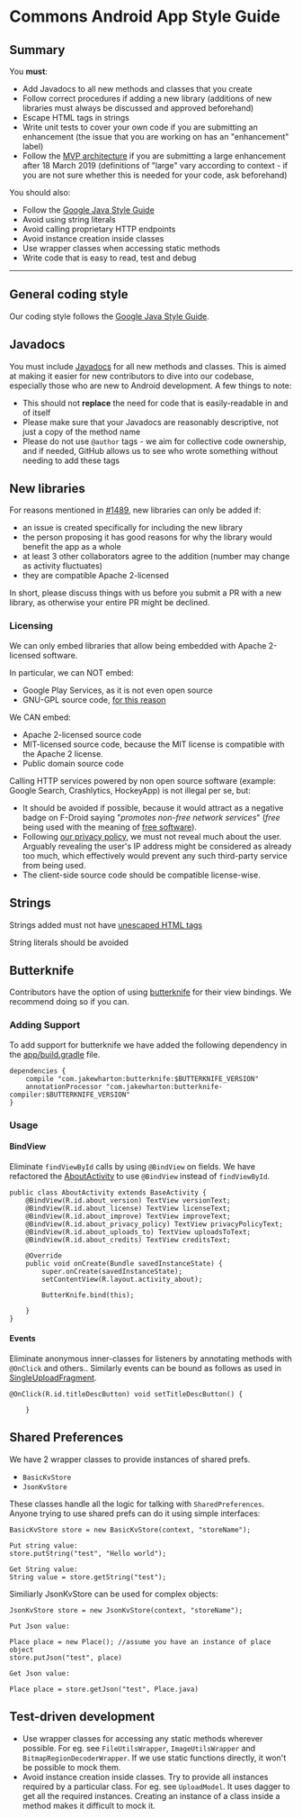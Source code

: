 # Commons Android App Style Guide

## Summary

You **must**:
- Add Javadocs to all new methods and classes that you create
- Follow correct procedures if adding a new library (additions of new libraries must always be discussed and approved beforehand)
- Escape HTML tags in strings
- Write unit tests to cover your own code if you are submitting an enhancement (the issue that you are working on has an "enhancement" label)
- Follow the [MVP architecture](https://github.com/commons-app/apps-android-commons/issues/888) if you are submitting a large enhancement after 18 March 2019 (definitions of "large" vary according to context - if you are not sure whether this is needed for your code, ask beforehand)

You should also:
- Follow the [Google Java Style Guide](https://google.github.io/styleguide/javaguide.html)
- Avoid using string literals
- Avoid calling proprietary HTTP endpoints
- Avoid instance creation inside classes
- Use wrapper classes when accessing static methods
- Write code that is easy to read, test and debug

---

## General coding style

Our coding style follows the [Google Java Style Guide](https://google.github.io/styleguide/javaguide.html).

## Javadocs

You must include [Javadocs](http://www.oracle.com/technetwork/articles/java/index-137868.html) for all new methods and classes. This is aimed at making it easier for new contributors to dive into our codebase, especially those who are new to Android development. A few things to note:

* This should not **replace** the need for code that is easily-readable in and of itself
* Please make sure that your Javadocs are reasonably descriptive, not just a copy of the method name
* Please do not use `@author` tags - we aim for collective code ownership, and if needed, GitHub allows us to see who wrote something without needing to add these tags

## New libraries

For reasons mentioned in [#1489](https://github.com/commons-app/apps-android-commons/issues/1489#issuecomment-416009545), new libraries can only be added if: 
- an issue is created specifically for including the new library
- the person proposing it has good reasons for why the library would benefit the app as a whole
- at least 3 other collaborators agree to the addition (number may change as activity fluctuates)
- they are compatible Apache 2-licensed

In short, please discuss things with us before you submit a PR with a new library, as otherwise your entire PR might be declined.

### Licensing
We can only embed libraries that allow being embedded with Apache 2-licensed software.

In particular, we can NOT embed:

- Google Play Services, as it is not even open source
- GNU-GPL source code, [for this reason](https://www.apache.org/licenses/GPL-compatibility.html)

We CAN embed:
- Apache 2-licensed source code
- MIT-licensed source code, because the MIT license is compatible with the Apache 2 license.
- Public domain source code

Calling HTTP services powered by non open source software (example: Google Search, Crashlytics, HockeyApp) is not illegal per se, but:
- It should be avoided if possible, because it would attract as a negative badge on F-Droid saying "_promotes non-free network services_" (_free_ being used with the meaning of [free software](https://www.gnu.org/philosophy/free-sw.en.html)).
- Following [our privacy policy](https://wikimediafoundation.org/wiki/Privacy_policy), we must not reveal much about the user. Arguably revealing the user's IP address might be considered as already too much, which effectively would prevent any such third-party service from being used.
- The client-side source code should be compatible license-wise.

## Strings

Strings added must not have [unescaped HTML tags](https://github.com/commons-app/apps-android-commons/issues/1333#issuecomment-412430539)

String literals should be avoided

## Butterknife

Contributors have the option of using [butterknife](https://github.com/JakeWharton/butterknife) for their view bindings. We recommend doing so if you can.

### Adding Support
To add support for butterknife we have added the following dependency in the [app/build.gradle](https://github.com/commons-app/apps-android-commons/blob/master/app/build.gradle) file.

```
dependencies {
    compile "com.jakewharton:butterknife:$BUTTERKNIFE_VERSION"
    annotationProcessor "com.jakewharton:butterknife-compiler:$BUTTERKNIFE_VERSION"
}
```

### Usage

#### BindView
Eliminate `findViewById` calls by using `@BindView` on fields. We have refactored the [AboutActivity](https://github.com/commons-app/apps-android-commons/blob/master/app/src/main/java/fr/free/nrw/commons/AboutActivity.java) to use `@BindView` instead of `findViewById`. 

```
public class AboutActivity extends BaseActivity {
    @BindView(R.id.about_version) TextView versionText;
    @BindView(R.id.about_license) TextView licenseText;
    @BindView(R.id.about_improve) TextView improveText;
    @BindView(R.id.about_privacy_policy) TextView privacyPolicyText;
    @BindView(R.id.about_uploads_to) TextView uploadsToText;
    @BindView(R.id.about_credits) TextView creditsText;

    @Override
    public void onCreate(Bundle savedInstanceState) {
        super.onCreate(savedInstanceState);
        setContentView(R.layout.activity_about);

        ButterKnife.bind(this);

    }
}
```

#### Events
Eliminate anonymous inner-classes for listeners by annotating methods with `@OnClick` and others.. Similarly events can be bound as follows as used in [SingleUploadFragment](https://github.com/commons-app/apps-android-commons/blob/master/app/src/main/java/fr/free/nrw/commons/upload/SingleUploadFragment.java). 

```
@OnClick(R.id.titleDescButton) void setTitleDescButton() {
    
    }
```

## Shared Preferences

We have 2 wrapper classes to provide instances of shared prefs. 
- `BasicKvStore`
- `JsonKvStore`

These classes handle all the logic for talking with `SharedPreferences`. Anyone trying to use shared prefs can do it using simple interfaces: 

```
BasicKvStore store = new BasicKvStore(context, "storeName");

Put string value:
store.putString("test", "Hello world");

Get String value:
String value = store.getString("test");
```
Similiarly JsonKvStore can be used for complex objects: 

```
JsonKvStore store = new JsonKvStore(context, "storeName");

Put Json value: 

Place place = new Place(); //assume you have an instance of place object
store.putJson("test", place)

Get Json value: 

Place place = store.getJson("test", Place.java)
```

## Test-driven development

- Use wrapper classes for accessing any static methods wherever possible. For eg. see `FileUtilsWrapper`, `ImageUtilsWrapper` and `BitmapRegionDecoderWrapper`. If we use static functions directly, it won't be possible to mock them. 
- Avoid instance creation inside classes. Try to provide all instances required by a particular class. For eg. see `UploadModel`. It uses dagger to get all the required instances. Creating an instance of a class inside a method makes it difficult to mock it. 